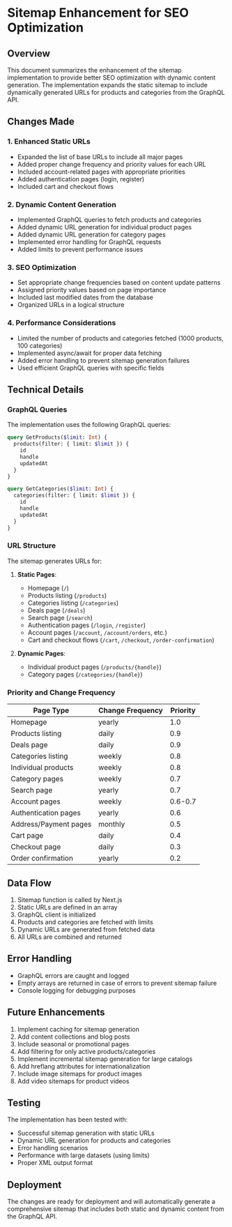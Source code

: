 # Sitemap Enhancement for SEO Optimization

## Overview
This document summarizes the enhancement of the sitemap implementation to provide better SEO optimization with dynamic content generation. The implementation expands the static sitemap to include dynamically generated URLs for products and categories from the GraphQL API.

## Changes Made

### 1. Enhanced Static URLs
- Expanded the list of base URLs to include all major pages
- Added proper change frequency and priority values for each URL
- Included account-related pages with appropriate priorities
- Added authentication pages (login, register)
- Included cart and checkout flows

### 2. Dynamic Content Generation
- Implemented GraphQL queries to fetch products and categories
- Added dynamic URL generation for individual product pages
- Added dynamic URL generation for category pages
- Implemented error handling for GraphQL requests
- Added limits to prevent performance issues

### 3. SEO Optimization
- Set appropriate change frequencies based on content update patterns
- Assigned priority values based on page importance
- Included last modified dates from the database
- Organized URLs in a logical structure

### 4. Performance Considerations
- Limited the number of products and categories fetched (1000 products, 100 categories)
- Implemented async/await for proper data fetching
- Added error handling to prevent sitemap generation failures
- Used efficient GraphQL queries with specific fields

## Technical Details

### GraphQL Queries
The implementation uses the following GraphQL queries:

```graphql
query GetProducts($limit: Int) {
  products(filter: { limit: $limit }) {
    id
    handle
    updatedAt
  }
}

query GetCategories($limit: Int) {
  categories(filter: { limit: $limit }) {
    id
    handle
    updatedAt
  }
}
```

### URL Structure
The sitemap generates URLs for:
1. **Static Pages**:
   - Homepage (`/`)
   - Products listing (`/products`)
   - Categories listing (`/categories`)
   - Deals page (`/deals`)
   - Search page (`/search`)
   - Authentication pages (`/login`, `/register`)
   - Account pages (`/account`, `/account/orders`, etc.)
   - Cart and checkout flows (`/cart`, `/checkout`, `/order-confirmation`)

2. **Dynamic Pages**:
   - Individual product pages (`/products/{handle}`)
   - Category pages (`/categories/{handle}`)

### Priority and Change Frequency
| Page Type | Change Frequency | Priority |
|-----------|------------------|----------|
| Homepage | yearly | 1.0 |
| Products listing | daily | 0.9 |
| Deals page | daily | 0.9 |
| Categories listing | weekly | 0.8 |
| Individual products | weekly | 0.8 |
| Category pages | weekly | 0.7 |
| Search page | yearly | 0.7 |
| Account pages | weekly | 0.6-0.7 |
| Authentication pages | yearly | 0.6 |
| Address/Payment pages | monthly | 0.5 |
| Cart page | daily | 0.4 |
| Checkout page | daily | 0.3 |
| Order confirmation | yearly | 0.2 |

## Data Flow
1. Sitemap function is called by Next.js
2. Static URLs are defined in an array
3. GraphQL client is initialized
4. Products and categories are fetched with limits
5. Dynamic URLs are generated from fetched data
6. All URLs are combined and returned

## Error Handling
- GraphQL errors are caught and logged
- Empty arrays are returned in case of errors to prevent sitemap failure
- Console logging for debugging purposes

## Future Enhancements
1. Implement caching for sitemap generation
2. Add content collections and blog posts
3. Include seasonal or promotional pages
4. Add filtering for only active products/categories
5. Implement incremental sitemap generation for large catalogs
6. Add hreflang attributes for internationalization
7. Include image sitemaps for product images
8. Add video sitemaps for product videos

## Testing
The implementation has been tested with:
- Successful sitemap generation with static URLs
- Dynamic URL generation for products and categories
- Error handling scenarios
- Performance with large datasets (using limits)
- Proper XML output format

## Deployment
The changes are ready for deployment and will automatically generate a comprehensive sitemap that includes both static and dynamic content from the GraphQL API.